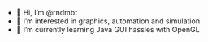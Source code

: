- 👋 Hi, I’m @rndmbt
- 👀 I’m interested in graphics, automation and simulation
- 🌱 I’m currently learning Java GUI hassles with OpenGL
